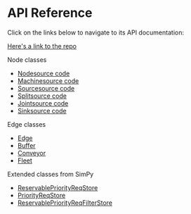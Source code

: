 # API Reference

Click on the links below to navigate to its API documentation:

[Here's a link to the repo](https://github.com/FactorySimPy/FactorySimPy)

Node classes

- [Node](nodes.md)[source code](https://github.com/FactorySimPy/FactorySimPy/blob/main/src/factorysimpy/nodes/node.py)
- [Machine](machine.md)[source code](https://github.com/FactorySimPy/FactorySimPy/blob/main/src/factorysimpy/nodes/machine.py)
- [Source](source.md)[source code](https://github.com/FactorySimPy/FactorySimPy/blob/main/src/factorysimpy/nodes/source.py)
- [Split](split.md)[source code](https://github.com/FactorySimPy/FactorySimPy/blob/main/src/factorysimpy/nodes/split.py)
- [Joint](joint.md)[source code](https://github.com/FactorySimPy/FactorySimPy/blob/main/src/factorysimpy/nodes/joint.py)
- [Sink](sink.md)[source code](https://github.com/FactorySimPy/FactorySimPy/blob/main/src/factorysimpy/nodes/sink.py)

Edge classes

- [Edge](edges.md)
- [Buffer](buffer.md)
- [Conveyor](conveyor.md)
- [Fleet](fleet.md)

Extended classes from SimPy

- [ReservablePriorityReqStore](reservablepriorityreqstore.md)
- [PriorityReqStore](priorityreqstore.md)
- [ReservablePriorityReqFilterStore](reservablepriorityreqfilterstore.md)






